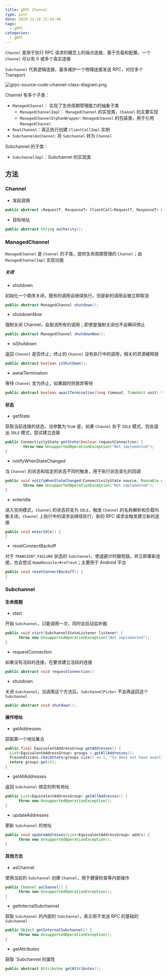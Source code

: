 ```yaml
---
title: gRPC Channel
type: post
date: 2020-11-18 22:34:46
tags:
  - gRPC
categories:
  - gRPC
---
```



`Channel` 是用于执行 RPC 请求的概念上的端点连接，基于负载和配置，一个 `Channel` 可以有 0 或多个真实连接

`Subchannel` 代表逻辑连接，最多维护一个物理连接发送 RPC，对应多个 Transport

![grpc-source-code-channel-class-diagram.png](https://img.hellowood.dev/picture/grpc-source-code-channel-class-diagram.png)

Channel 有多个子类：

- `ManagedChannel`： 实现了生命周期管理能力的抽象子类
  - `ManagedChannelImpl`： `ManagedChannel` 的实现类，`Channel` 的主要实现
  - `ManagedChannelOrphanWrapper`: `ManagedChannel` 的包装类，用于引用 `ManagedChannel`
- `RealChannel`：真正执行创建 `ClientCallImpl` 实例
- `SubchannelAsChannel`: 将 `Subchannel` 转为 `Channel`

Subchannel 的子类：

- `SubchannelImpl`：Subchannel 的实现类

## 方法

### Channel

- 发起调用

```java
public abstract <RequestT, ResponseT> ClientCall<RequestT, ResponseT> newCall(MethodDescriptor<RequestT, ResponseT> methodDescriptor, CallOptions callOptions);
```

- 目标地址

```java
public abstract String authority();
```

### ManagedChannel

`ManagedChannel` 是 `Channel` 的子类，提供生命周期管理的 `Channel`；由 `ManagedChannelImpl` 实现功能

##### 关闭

- shutdown

初始化一个顺序关闭，既有的调用会继续执行，但是新的调用会被立即取消

```java
public abstract ManagedChannel shutdown();
```

- shutdownNow

强制关闭 Channel，会取消所有的调用；即使是强制关闭也不会瞬间停止

```java
public abstract ManagedChannel shutdownNow();
```

- isShutdown

返回 `Channel` 是否终止，终止的 `Channel` 没有执行中的调用，相关的资源被释放

```java
public abstract boolean isShutdown();
```

- awiatTermination

等待 `Channel` 变为终止，如果超时则放弃等待

```java
public abstract boolean awaitTermination(long timeout, TimeUnit unit) throws InterruptedException;
```

#### 状态

- getState

获取当前连接的状态，当参数为 true 是，如果 `Channel` 处于 `IDLE` 模式，则会退出 `IDLE` 模式，尝试建立连接

```java
public ConnectivityState getState(boolean requestConnection) {
        throw new UnsupportedOperationException("Not implemented");
}
```

- notifyWhenStateChanged

当 `Channel` 的状态和给定的状态不同时触发，用于执行状态变化的回调

```java
public void notifyWhenStateChanged(ConnectivityState source, Runnable callback) {
        throw new UnsupportedOperationException("Not implemented");
}
```

- enterIdle

进入空闲模式，`Channel` 的状态将变为 `IDLE`，触发 `Channel` 的名称解析和负载均衡关闭，`Channel` 上执行中的请求会继续执行，新的 RPC 请求会触发建立新的连接

```java
public void enterIdle() {
}
```

- resetConnectBackoff

对于 `TRANSIENT_FAILURE` 状态的 `Subchannel`，使退避计时器短路，并立即重新连接，也会尝试 `NameResovler#refresh`；主要用于 Android 平台

```java
public void resetConnectBackoff() {
}
```

### Subchannel

#### 生命周期

- start

开始 `Subchannel`，只能调用一次，同时会启动监听器

```java
public void start(SubchannelStateListener listener) {
      throw new UnsupportedOperationException("Not implemented");
}
```

- requestConnection

如果没有活跃的连接，在要求建立活跃的连接

```java
public abstract void requestConnection()
```

- shutdown

关闭 `Subchannel`，当调用这个方法后，`SubchannelPicker` 不会再返回这个 `Subchannel`

```java
public abstract void shutdown();
```

#### 操作地址

- getAddresses

获取第一个地址集合

```java
public final EquivalentAddressGroup getAddresses() {
  List<EquivalentAddressGroup> groups = getAllAddresses();
  Preconditions.checkState(groups.size() == 1, "%s does not have exactly one group", groups);
  return groups.get(0);
}
```

- getAllAddresses

返回 `Subchannel` 绑定的所有地址

```java
public List<EquivalentAddressGroup> getAllAddresses() {
      throw new UnsupportedOperationException();
}
```

- updateAddresses

更新 `Subchannel` 的地址

```java
public void updateAddresses(List<EquivalentAddressGroup> addrs) {
      throw new UnsupportedOperationException();
}
```

#### 其他方法

- asChannel

使用当前的 `Subchannel` 创建 `Channel`，用于健康检查等内部操作

```java
public Channel asChannel() {
      throw new UnsupportedOperationException();
}
```

- getInternalSubchannel

获取 `Subchannel` 的内部的 `Subchannel`，表示用于发送 RPC 的基础的 `Subchannel`

```java
public Object getInternalSubchannel() {
      throw new UnsupportedOperationException();
}
```

- getAttributes

获取 `Subchannel 的属性

```java
public abstract Attributes getAttributes();
```

